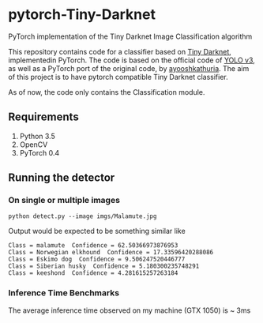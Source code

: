 # pytorch-Tiny-Darknet
PyTorch implementation of the Tiny Darknet Image Classification algorithm 

<!-- Original Implementation of Tiny Darknet: https://pjreddie.com/darknet/tiny-darknet/ -->

This repository contains code for a classifier based on [Tiny Darknet](https://pjreddie.com/darknet/tiny-darknet/), implementedin PyTorch. The code is based on the official code of [YOLO v3](https://github.com/pjreddie/darknet), as well as a PyTorch 
port of the original code, by [ayooshkathuria](https://github.com/ayooshkathuria/pytorch-yolo-v3). The aim of this project is to have pytorch compatible Tiny Darknet classifier. 

As of now, the code only contains the Classification module.

## Requirements
1. Python 3.5
2. OpenCV
3. PyTorch 0.4

## Running the detector

### On single or multiple images

```
python detect.py --image imgs/Malamute.jpg 
```

Output would be expected to be something similar like 
```
Class = malamute  Confidence = 62.50366973876953
Class = Norwegian elkhound  Confidence = 17.33596420288086
Class = Eskimo dog  Confidence = 9.506247520446777
Class = Siberian husky  Confidence = 5.180300235748291
Class = keeshond  Confidence = 4.281615257263184
```

### Inference Time Benchmarks

The average inference time observed on my machine (GTX 1050) is ~ 3ms
